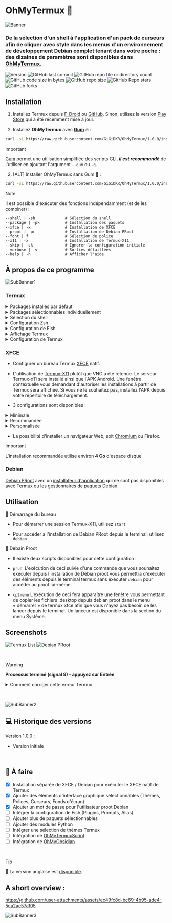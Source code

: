 # OhMyTermux 🧊

![Banner](assets/ohmytermux_5.jpg)

### **De la sélection d'un shell à l'application d'un pack de curseurs afin de cliquer avec style dans les menus d'un environnement de développement Debian complet tenant dans votre poche : des dizaines de paramètres sont disponibles dans [OhMyTermux](https://github.com/GiGiDKR/OhMyTermux).**

![Version](https://img.shields.io/badge/version-1.0.0-magenta) ![GitHub last commit](https://img.shields.io/github/last-commit/GiGiDKR/OhMyTermux?style=flat&color=green&link=https%3A%2F%2Fgithub.com%2FGiGiDKR%2FOhMyTermux) ![GitHub repo file or directory count](https://img.shields.io/github/directory-file-count/GiGiDKR/OhMyTermux)  ![GitHub code size in bytes](https://img.shields.io/github/languages/code-size/GiGiDKR/OhMyTermux) ![GitHub repo size](https://img.shields.io/github/repo-size/GiGiDKR/OhMyTermux)
![GitHub Repo stars](https://img.shields.io/github/stars/GiGiDKR/OhMyTermux?style=flat&color=gold) ![GitHub forks](https://img.shields.io/github/forks/GiGIDKR/OhMyTermux?style=flat&color=gold)

## Installation

1. Installez Termux depuis [F-Droid](https://f-droid.org/en/packages/com.termux) ou [GitHub](https://github.com/termux/termux-app). Sinon, utilisez la version [Play Store](https://play.google.com/store/apps/details?id=com.termux&pcampaignid=web_share) qui a été récemment mise à jour.

2. Installez **OhMyTermux** avec **[Gum](https://github.com/charmbracelet/gum)** 🔥 :
```bash
curl -sL https://raw.githubusercontent.com/GiGiDKR/OhMyTermux/1.0.0/install_fr.sh -o install_fr.sh && chmod +x install_fr.sh && ./install_fr.sh --gum
```

>[!IMPORTANT]
> [Gum](https://github.com/charmbracelet/gum) permet une utilisation simplifiée des scripts CLI, **_il est recommandé_** de l'utiliser en ajoutant l'argument `--gum` ou `-g`.

2. [ALT] Installer OhMyTermux sans Gum 🧊 :
```bash
curl -sL https://raw.githubusercontent.com/GiGiDKR/OhMyTermux/1.0.0/install_fr.sh -o install_fr.sh && chmod +x install_fr.sh && ./install_fr.sh
```

>[!NOTE]
> Il est possible d'exécuter des fonctions indépendamment (et de les combiner) :
>
> ```
> --shell | -sh             # Sélection du shell
> --package | -pk           # Installation des paquets
> --xfce | -x               # Installation de XFCE
> --proot | -pr             # Installation de Debian PRoot
> --font | f                # Sélection de police
> --x11 | -x                # Installation de Termux-X11
> --skip | -sk              # Ignorer la configuration initiale
> --verbose | -v            # Sorties détaillées
> --help | -h               # Afficher l'aide
> ```

## À propos de ce programme

 ![SubBanner1](assets/ohmytermux_1.jpg)

### Termux

<details>

<summary>Packages installés par défaut</summary>

- [wget](https://github.com/mirror/wget)
- [curl](https://github.com/curl/curl)
- [git](https://github.com/git/git)
- [unzip](https://en.m.wikipedia.org/wiki/ZIP_(file_format))

</details>

<details>

<summary>Packages sélectionnables individuellement</summary>

- [nala](https://github.com/volitank/nala)
- [eza](https://github.com/eza-community/eza)
- [lsd](https://github.com/lsd-rs/lsd)
- [logo-ls](https://github.com/Yash-Handa/logo-ls)
- [bat](https://github.com/sharkdp/bat)
- [lf](https://github.com/gokcehan/lf)
- [fzf](https://github.com/junegunn/fzf)
- [glow](https://github.com/charmbracelet/glow)
- [python](https://github.com/python)
- [nodejs](https://github.com/nodejs/node)
- [nodejs-lts](https://github.com/nodejs/Release)
- [micro](https://github.com/zyedidia/micro)
- [vim](https://github.com/vim/vim)
- [neovim](https://github.com/neovim/neovim)
- [lazygit](https://github.com/jesseduffield/lazygit)
- [open-ssh](https://www.openssh.com/)

</details>

<details>

<summary>Sélection du shell</summary>

- [Bash](https://git.savannah.gnu.org/cgit/bash.git/)
- [ZSH](https://www.zsh.org/)
- [Fish](https://github.com/fish-shell/fish-shell)

</details>

<details>

<summary>Configuration Zsh</summary>

- [Oh-My-Zsh](https://github.com/ohmyzsh/ohmyzsh)
- [zsh-syntax-highlighting](https://github.com/zsh-users/zsh-syntax-highlighting)
- [zsh-completions](https://github.com/zsh-users/zsh-completions)
- [zsh-you-should-use](https://github.com/MichaelAquilina/zsh-you-should-use)
- [zsh-alias-finder](https://github.com/ohmyzsh/ohmyzsh/tree/master/plugins/alias-finder)

</details>

<details>

<summary>Configuration de Fish</summary>

- [Oh-My-Fish](https://github.com/oh-my-fish/oh-my-fish)
- [Fisher](https://github.com/jorgebucaran/fisher)
- [Pure](https://github.com/pure-fish/pure)
- [Fishline](https://github.com/0rax/fishline)
- [Virtualfish](https://github.com/justinmayer/virtualfish)
- [Conseils sur les abréviations de poisson](https://github.com/gazorby/fish-abbreviation-tips)
- [Bang-Bang](https://github.com/oh-my-fish/plugin-bang-bang)
- [Poisson que vous devriez utiliser](https://github.com/paysonwallach/fish-you-should-use)
- [Catppuccin pour poisson](https://github.com/catppuccin/fish)

</details>

<details>

<summary>Affichage Termux</summary>

- [Polices Nerd](https://github.com/ryanoasis/nerd-fonts)
- [Powerlevel10k](https://github.com/romkatv/powerlevel10k)

</details>

<details>

<summary>Configuration de Termux</summary>

- Alias ​​personnalisés (alias communs + alias spécifiques en fonction du package ou du plugin installé)

</details>

### **XFCE**

- Configurer un bureau Termux [XFCE](https://wiki.termux.com/wiki/Graphical_Environment#XFCE) natif.

- L'utilisation de [Termux-X11](https://github.com/termux/termux-x11) plutôt que VNC a été retenue. Le serveur Termux-x11 sera installé ainsi que l'APK Android. Une fenêtre contextuelle vous demandant d'autoriser les installations à partir de Termux sera affichée. Si vous ne le souhaitez pas, installez l'APK depuis votre répertoire de téléchargement.

- 3 configurations sont disponibles :
<details>

<summary>Minimale</summary>

Uniquement les paquets nécessaires :
```
termux-x11-nightly       # Termux-X11
virglrenderer-android    # VirGL
xfce4                    # XFCE
xfce4-terminal           # Terminal
```
</details>

<details>

<summary>Recommandée</summary>

Installation minimale + les paquets suivants :
```
netcat-openbsd            # Utilitaire réseau
pavucontrol-qt            # Contrôle du son
thunar-archive-plugin     # Archives
wmctrl # Contrôle des fenêtres
xfce4-notifyd             # Notifications
xfce4-screenshooter       # Capture d'écran
xfce4-taskmanagerb        # Gestionnaire des tâches
xfce4-whiskermenu-plugin  # Menu Whisker
```
Et les éléments d'interface suivants :
```
WhiteSur-Theme           # https://github.com/vinceliuice/WhiteSur-gtk-theme
WhiteSur-Icon            # https://github.com/vinceliuice/WhiteSur-icon-theme
Fluent-Cursors           # https://github.com/vinceliuice/Fluent-cursors
WhiteSur-Wallpapers      # https://github.com/vinceliuice/WhiteSur-wallpapers
```
</details>

<details>

<summary>Personnalisée</summary>

Le contenu de l'installation minimale + le choix parmi :
```
jq                       # Utilitaire JSON
gigolo                   # Gestionnaire de fichiers
mousepad                 # Éditeur de texte
netcat-openbsd           # Utilitaire réseau
parole                   # Lecteur multimédia
pavucontrol-qt           # Contrôle du son
ristretto                # Gestionnaire d'images
thunar-archive-plugin    # Archives
thunar-media-tags-plugin # Média
wmctrl                   # Contrôle de fenêtre
xfce4-artwork            # Illustration
xfce4-battery-plugin     # Batterie
xfce4-clipman-plugin     # Presse-papiers
xfce4-cpugraph-plugin    # Graphique CPU
xfce4-datetime-plugin    # Date et heure
xfce4-dict               # Dictionnaire
xfce4-diskperf-plugin    # Performances du disque
xfce4-fsguard-plugin     # Surveillance du disque
xfce4-genmon-plugin      # Widgets génériques
xfce4-mailwatch-plugin   # Surveillance du courrier électronique
xfce4-netload-plugin     # Chargement réseau
xfce4-notes-plugin       # Notes
xfce4-notifyd            # Notifications
xfce4-places-plugin      # Lieux
xfce4-screenshooter      # Capture d'écran
xfce4-taskmanager        # Gestionnaire des tâches
xfce4-systemload-plugin  # Chargement du système
xfce4-timer-plugin       # Minuterie
xfce4-wavelan-plugin     # Wi-Fi
xfce4-weather-plugin     # Informations météo
xfce4-whiskermenu-plugin # Menu Whisker
```
Le choix parmi les éléments d'interface suivants :

Thème :
```
WhiteSur-Theme           # https://github.com/vinceliuice/WhiteSur-gtk-theme
Fluent-Theme             # https://github.com/vinceliuice/Fluent-gtk-theme
Lavanda-Theme            # https://github.com/vinceliuice/Lavanda-gtk-theme
```
Icônes :
```
WhiteSur-Icon            # https://github.com/vinceliuice/WhiteSur-icon-theme
McMojave-Circle          # https://github.com/vinceliuice/McMojave-circle-icon-theme
Tela-Icon                # https://github.com/vinceliuice/Tela-icon-theme
Fluent-Icon              # https://github.com/vinceliuice/Fluent-icon-theme
Qogir-Icon               # https://github.com/vinceliuice/Qogir-icon-theme
```
Curseurs :
```
Fluent-Cursors           # https://github.com/vinceliuice/Fluent-cursors
```
Fonds d'écran :
```
WhiteSur-Wallpapers      # https://github.com/vinceliuice/WhiteSur-wallpapers
```
</details>

- La possibilité d'installer un navigateur Web, soit [Chromium](https://www.chromium.org/) ou Firefox.

> [!IMPORTANT]
> L'installation recommandée utilise environ **4 Go** d'espace disque

### Debian
[Debian PRoot](https://wiki.termux.com/wiki/PRoot) avec un [installateur d'application](https://github.com/GiGiDKR/App-Installer) qui ne sont pas disponibles avec Termux ou les gestionnaires de paquets Debian.

## Utilisation

🧊 Démarrage du bureau

- Pour démarrer une session Termux-X11, utilisez ```start```

- Pour accéder à l'installation de Debian PRoot depuis le terminal, utilisez ```debian```

🧊 Debain Proot

- Il existe deux scripts disponibles pour cette configuration :

- ```prun```  L'exécution de ceci suivie d'une commande que vous souhaitez exécuter depuis l'installation de Debian proot vous permettra d'exécuter des éléments depuis le terminal termux sans exécuter ```debian``` pour accéder au proot lui-même.

- ```cp2menu``` L'exécution de ceci fera apparaître une fenêtre vous permettant de copier les fichiers .desktop depuis debian proot dans le menu « démarrer » de termux xfce afin que vous n'ayez pas besoin de les lancer depuis le terminal. Un lanceur est disponible dans la section du menu Système.

</details>

## Screenshots

![Termux List](assets/termux_ls.png)
![Debian PRoot](assets/debian_proot.png)

&nbsp;

> [!WARNING]
> **Processus terminé (signal 9) - appuyez sur Entrée**

<details>

<summary>Comment corriger cette erreur Termux</summary>

Vous devez exécuter cette commande adb pour corriger l'erreur du processus 9 qui forcera la fermeture de Termux :
```
adb shell "/system/bin/device_config put activity_manager max_phantom_processes 2147483647"
```
Pour faire cela sans utiliser de PC, vous avez plusieurs méthodes :
Tout d'abord, connectez-vous au WIFI.

**Méthode 1 :**
Installez adb dans Termux en exécutant ce code :
```
pkg install android-tools -y
```
Ouvrez ensuite les paramètres et activez les options du développeur en sélectionnant « À propos du téléphone », puis appuyez 7 fois sur « Créer ».

Revenez à ce menu et accédez aux options du développeur, activez le débogage sans fil, puis cliquez dessus pour obtenir le numéro de port, puis cliquez sur « Appairer l'appareil » pour obtenir le code d'appairage.

Mettez les paramètres en mode écran partagé en appuyant sur le bouton carré en bas à droite de votre téléphone et maintenez l'icône des paramètres enfoncée jusqu'à ce que l'icône d'écran partagé apparaisse.

Sélectionnez ensuite Termux et dans les paramètres, sélectionnez « Appairer avec un code ». Dans Termux, saisissez « adb pair » puis saisissez vos informations d'appairage.

Une fois ce processus terminé, vous pouvez saisir adb connect et vous connecter à votre téléphone avec l'adresse IP et le port fournis dans le menu de débogage sans fil. Vous pouvez ensuite exécuter la commande fix :

```adb shell "/system/bin/device_config put activity_manager max_phantom_processes 2147483647"```

**Méthode 2 :**

Installez LADB depuis [Playstore](https://play.google.com/store/apps/details?id=com.draco.ladb) ou depuis [GitHub](https://github.com/hyperio546/ladb-builds/releases).

En écran partagé, ayez un côté LADB et l'autre côté affichant les paramètres du développeur.
Dans les paramètres du développeur, activez le débogage sans fil, puis cliquez dessus pour obtenir le numéro de port, puis cliquez sur associer l'appareil pour obtenir le code d'association.
Entrez ces deux valeurs dans LADB.
Une fois connecté, exécutez la commande fix :

```adb shell "/system/bin/device_config put activity_manager max_phantom_processes 2147483647"```

</details>

&nbsp;

![SubBanner2](assets/ohmytermux_6.jpg)

## 💻 Historique des versions

Version 1.0.0 :
- Version initiale

&nbsp;

## 📖 À faire
- [X] Installation séparée de XFCE / Debian pour exécuter le XFCE natif de Termux
- [X] Ajouter des éléments d'interface graphique sélectionnables (Thèmes, Polices, Curseurs, Fonds d'écran)
- [X] Ajouter un mot de passe pour l'utilisateur proot Debian
- [ ] Intégrer la configuration de Fish (Plugins, Prompts, Alias)
- [ ] Ajouter plus de paquets sélectionnables
- [ ] Ajouter des modules Python
- [ ] Intégrer une sélection de thèmes Termux
- [ ] Intégration de [OhMyTermuxScript](https://github.com/GiGiDKR/OhMyTermuxScript)
- [ ] Intégration de [OhMyObsidian](https://github.com/GiGiDKR/OhMyObsidian)

&nbsp;

> [!TIP]
> 🚩 La version anglaise est [disponible](README.md).

## A short overview :

https://github.com/user-attachments/assets/ec49fc8d-bc69-4b95-ade4-5ca2ae57a105

![SubBanner3](assets/ohmytermux_2.jpg)

